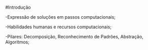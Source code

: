 #Introdução

-Expressão de soluções em passos computacionais;

-Habilidades humanas e recursos computacionais;

-Pilares: Decomposição, Reconhecimento de Padrões, Abstração, Algoritmos;



